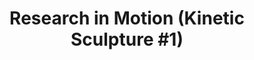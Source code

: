 ---
ee_id: '158'
site: '1'
type: '2'
url: 2010-018-research-in-motion
title: 'Research in Motion (Kinetic Sculpture #1)'
year: '2010'
display_year: '2010'
medium: Modified silver dancing stands
dims: '70 x 54 x 18 inches '
pitch: "​Two dancing stands modded to spin at slightly different speeds. "
ps:
live_url:
related:
youtube:
related_code:
imgs: research-in-motion-2010-018-full-2-database-team_1.jpg
subheading:
download:
add_credit:
add_credits:
commission:
layout: things-i-made
---